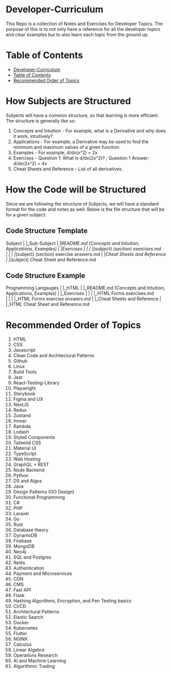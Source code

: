 # Developer-Curriculum
This Repo is a collection of Notes and Exercises for Developer Topics. 
The purpose of this is to not only have a reference for all the developer topics and clear examples but to also learn each topic from the ground up.

# Table of Contents

- [Developer-Curriculum](#developer-curriculum)
- [Table of Contents](#table-of-contents)
- [Recommended Order of Topics](#recommended-order-of-topics)

# How Subjects are Structured

Subjects will have a common structure, so that learning is more efficient. 
The structure is generally like so: 

1. Concepts and Intuition - For example, what is a Derivative and why does it work, intuitively?
2. Applications - For example, a Derivative may be used to find the minimum and maximum values of a given function.
3. Examples - For example, d/dx(x^2) = 2x
4. Exercises - Question 1: What is d/dx(2x^2)? ; Question 1 Answer: d/dx(2x^2) = 4x
5. Cheat Sheets and Reference - List of all derivatives.

# How the Code will be Structured

Since we are following the structure of Subjects, we will have a standard format for the code and notes as well. 
Below is the file structure that will be for a given subject:

## Code Structure Template 

Subject
	|
	|_Sub-Subject 
		|
		|_README.md (Concepts and Intuition, Applications, Examples)
		|
		|_Exercises
		|	|
		|	|_(subject) (section) exercises.md	
		|   |
		|   |_(subject) (section) exercise answers.md
		|
		|_Cheat Sheets and Reference
			|
			|_(subject) Cheat Sheet and Reference.md 
		

## Code Structure Example

Programming Langauges
	|
	|_HTML 
		|
		|_README.md (Concepts and Intuition, Applications, Examples)
		|
		|_Exercises
		|	|
		|	|_HTML Forms exercises.md	
		|   |
		|   |_HTML Forms exercise answers.md
		|
		|_Cheat Sheets and Reference
			|
			|_HTML Cheat Sheet and Reference.md 

# Recommended Order of Topics

1. HTML 
2. CSS 
3. Javascript 
4. Clean Code and Architectural Patterns
5. Github 
6. Linux 
7. Build Tools 
8. Jest 
9. React-Testing-Library 
10. Playwright
11. Storybook
12. Figma and UX
13. NextJS 
14. Redux 
15. Zustand 
16. Immer 
17. Rambda 
18. Lodash 
19. Styled Components 
20. Tailwind CSS 
21. Material UI 
22. TypeScript 
23. Web Hosting
24. GraphQL + REST 
25. Node Backend 
26. Python 
27. DS and Algos 
28. Java 
29. Design Patterns (OO Design) 
30. Functional Programming
31. C\# 
32. PHP 
33. Laravel 
34. Go 
35. Rust 
36. Database theory 
37. DynamoDB 
38. Firebase 
39. MongoDB 
40. Neo4j 
41. SQL and Postgres 
42. Redis 
43. Authentication 
44. Payment and Microservices 
45. CDN 
46. CMS 
47. Fast API 
48. Flask 
49. Hashing Algorithms, Encryption, and Pen Testing basics 
50. CI/CD 
51. Architectural Patterns 
52. Elastic Search 
53. Docker 
54. Kubernetes 
55. Flutter 
56. NGINX 
57. Calculus 
58. Linear Algebra 
59. Operations Research 
60. AI and Machine Learning 
61. Algorithmic Trading
